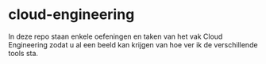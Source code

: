 # cloud-engineering
In deze repo staan enkele oefeningen en taken van het vak Cloud Engineering zodat u al een beeld kan krijgen van hoe ver ik de verschillende tools sta.
